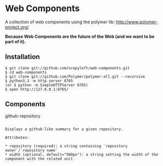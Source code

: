 Web Components
==============

A collection of web components using the polymer lib: http://www.polymer-project.org/

**Because Web Components are the future of the Web (and we want to be part of it).**

Installation
------------

    $ git clone git://github.com/scopyleft/web-components.git
    $ cd web-components
    $ git clone git://github.com/Polymer/polymer-all.git --recursive
    $ python3.3 -m http.server 8765
    (or $ python -m SimpleHTTPServer 8765)
    $ open http://127.0.0.1:8765/

Components
----------

github-repository
~~~~~~~~~~~~~~~~~

Displays a github-like summary for a given repository.

Attributes:

* repository (required): a string containing `repository owner`/`repository name`
* width (optional, default="500px"): a string setting the width of the component with the related unit.
